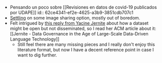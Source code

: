 - Pensando un poco sobre [[Revisiones en datos de covid-19 publicados por UDAPE]]
  id:: 62ce4341-ef2e-4625-a3b9-3851cdb707c1
- [Settling](((62cefbd6-8629-4663-bb2b-30997b972cef))) on some image sharing option, mostly out of boredom.
- Felt intrigued by [this reply from Yacine Jernite](https://twitter.com/YJernite/status/1547238225403584513) about how a dataset might be open but not disseminated, so I read her ACM article about it: [[Jernite - Data Governance in the Age of Large-Scale Data-Driven Language Technology]]
	- Still feel there are many missing pieces and I really don't enjoy this literature format, but now I have a decent reference point in case I want to dig further.